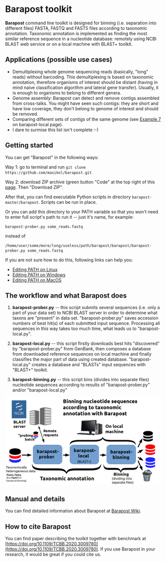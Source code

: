 # Barapost toolkit

**Barapost** command line toolkit is designed for binning (i.e. separation into different files) FASTA, FASTQ and FAST5 files according to taxonomic annotation. Taxonomic annotation is implemented as finding the most similar reference sequence in a nucleotide database: remotely using NCBI BLAST web service or on a local machine with BLAST+ toolkit.

## Applications (possible use cases)

- Demultiplexing whole genome sequencing reads (basically, "long" reads) without barcoding. This demultiplexing is based on taxonomic annotation, therefore organisms of interest should be distant (having in mind naive classification algorithm and lateral gene transfer). Usually, it is enough to organisms to belong to different genera.
- Genome assembly: Barapost can detect and remove contigs assembled from cross-talks. You might have seen such contigs: they are short and have low coverage, they don't belong to genome of interest and should be removed.
- Comparing different sets of contigs of the same genome (see [Example 7](https://www.github.com/masikol/barapost/wiki/barapost-local#examples) on barapost-local page).
- I dare to surmise this list isn't complete :-)

## Getting started

You can get "Barapost" in the following ways:

Way 1: go to terminal and run `git clone https://github.com/masikol/barapost.git`

Way 2: download ZIP archive (green button "Code" at the top right of this [page](https://github.com/masikol/barapost). Then "Download ZIP".

After that, you can find executable Python scripts in directory `barapost-master/barapost`. Scripts can be run in place.

Or you can add this directory to your PATH variable so that you won't need to enter full script's path to run it -- just it's name, for example:

```
barapost-prober.py some_reads.fastq
```
instead of
```
/home/user/some/more/long/useless/path/barapost/barapost/barapost-prober.py some_reads.fastq
```

If you are not sure how to do this, following links can help you:

- [Editing PATH on Linux](https://opensource.com/article/17/6/set-path-linux)
- [Editing PATH on Windows](https://www.computerhope.com/issues/ch000549.htm)
- [Editing PATH on MacOS](https://coolestguidesontheplanet.com/add-shell-path-osx)

## The workflow and what Barapost does

1. **barapost-prober.py** -- this script submits several sequences (i.e. only a part of your data set) to NCBI BLAST server in order to determine what taxons are "present" in data set. "barapost-prober.py" saves accession numbers of best hit(s) of each submitted input sequence. Processing all sequences in this way takes too much time, what leads us to "barapost-local.py".

2. **barapost-local.py** -- this script firstly downloads best hits "discovered" by "barapost-prober.py" from GenBank, then composes a database from downloaded reference sequences on local machine and finally classifies the major part of data using created database. "barapost-local.py" creates a database and "BLASTs" input sequences with "BLAST+" toolkit.

3. **barapost-binning.py** -- this script bins (divides into separate files) nucleotide sequences according to results of "barapost-prober.py" and/or "barapost-local.py"

![](imgs/Barapost-wokflow.png)

## Manual and details

You can find detailed information about Barapost at [Barapost Wiki](https://github.com/masikol/barapost/wiki).

## How to cite Barapost

You can find paper describing the toolkit together with benchmark at [https://doi.org/10.1109/TCBB.2020.3009780](https://doi.org/10.1109/TCBB.2020.3009780). If you use Barapost in your research, it would be great if you could cite us.
